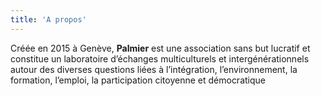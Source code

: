 ```yaml
---
title: 'A propos'
---
```


Créée en 2015 à Genève, **Palmier** est une association sans but lucratif et constitue un laboratoire d’échanges multiculturels et intergénérationnels autour des diverses questions liées à l’intégration, l’environnement, la formation, l’emploi, la participation citoyenne et démocratique